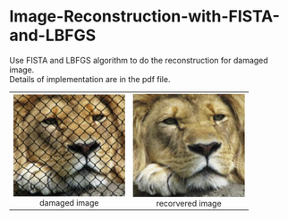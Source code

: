 # Image-Reconstruction-with-FISTA-and-LBFGS

Use FISTA and LBFGS algorithm to do the reconstruction for damaged image.<br>
Details of implementation are in the pdf file.
<table>
    <tr>
        <td ><center><img src="damaged image.png" width="200"><br>damaged image</center></td>
        <td ><center><img src="recorvered image.png" width="200"><br>recorvered image</center></td>
    </tr>
</table>
